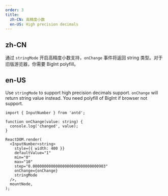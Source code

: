 ```yaml
---
order: 3
title:
  zh-CN: 高精度小数
  en-US: High precision decimals
---
```


## zh-CN

通过 `stringMode` 开启高精度小数支持，`onChange` 事件将返回 string 类型。对于旧版游览器，你需要 BigInt polyfill。

## en-US

Use `stringMode` to support high precision decimals support. `onChange` will return string value instead. You need polyfill of BigInt if browser not support.

```tsx
import { InputNumber } from 'antd';

function onChange(value: string) {
  console.log('changed', value);
}

ReactDOM.render(
  <InputNumber<string>
    style={{ width: 400 }}
    defaultValue="1"
    min="0"
    max="10"
    step="0.00000000000000000000000000000903"
    onChange={onChange}
    stringMode
  />,
  mountNode,
);
```
